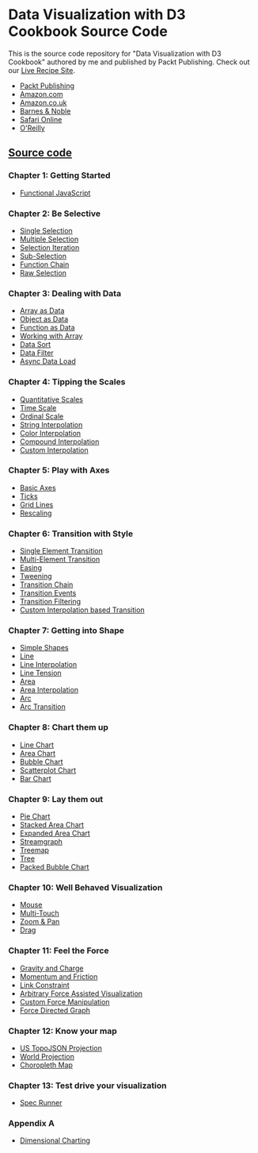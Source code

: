 Data Visualization with D3 Cookbook Source Code
===============================================

This is the source code repository for "Data Visualization with D3 Cookbook" authored by me and published by
Packt Publishing. Check out our [Live Recipe Site](http://nickqizhu.github.io/d3-cookbook/).

<ul>
    <li><a href="http://www.packtpub.com/data-visualization-with-d3-js-cookbook/book">Packt Publishing</a>&nbsp;</li>
    <li><a href="http://www.amazon.com/dp/178216216X/?tag=packtpubli-20">Amazon.com</a></li>
    <li><a href="http://www.amazon.co.uk/dp/178216216X/?tag=packtpubli-21">Amazon.co.uk</a></li>
    <li><a href="http://www.barnesandnoble.com/s/?keyword=Data+Visualization+with+D3.js+Cookbook">Barnes &amp; Noble</a>
    </li>
    <li><a href="http://my.safaribooksonline.com/9781782162162?cid=packt-cat-readnow-9781782162162">Safari Online</a>
    </li>
    <li><a href="http://shop.oreilly.com/product/9781782162162.do">O'Reilly</a>&nbsp;</li>
</ul>

<h2><a href="https://data-journalism.github.io/d3-cookbook">Source code</a></h2>

<h3>Chapter 1: Getting Started</h3>
<ul>
    <li><a href="src/chapter1/functional-js.html">Functional JavaScript</a></li>
</ul>

<h3>Chapter 2: Be Selective</h3>
<ul>
    <li><a href="src/chapter2/single-selection.html">Single Selection</a></li>
    <li><a href="src/chapter2/multiple-selection.html">Multiple Selection</a></li>
    <li><a href="src/chapter2/selection-iteration.html">Selection Iteration</a></li>
    <li><a href="src/chapter2/sub-selection.html">Sub-Selection</a></li>
    <li><a href="src/chapter2/function-chain.html">Function Chain</a></li>
    <li><a href="src/chapter2/raw-selection.html">Raw Selection</a></li>
</ul>

<h3>Chapter 3: Dealing with Data</h3>
<ul>
    <li><a href="src/chapter3/array-as-data.html">Array as Data</a></li>
    <li><a href="src/chapter3/object-as-data.html">Object as Data</a></li>
    <li><a href="src/chapter3/function-as-data.html">Function as Data</a></li>
    <li><a href="src/chapter3/working-with-array.html">Working with Array</a></li>
    <li><a href="src/chapter3/data-sort.html">Data Sort</a></li>
    <li><a href="src/chapter3/data-filter.html">Data Filter</a></li>
    <li><a href="src/chapter3/asyn-data-load.html">Async Data Load</a></li>
</ul>

<h3>Chapter 4: Tipping the Scales</h3>
<ul>
    <li><a href="src/chapter4/quantitative-scales.html">Quantitative Scales</a></li>
    <li><a href="src/chapter4/time-scale.html">Time Scale</a></li>
    <li><a href="src/chapter4/ordinal-scale.html">Ordinal Scale</a></li>
    <li><a href="src/chapter4/string-interpolation.html">String Interpolation</a></li>
    <li><a href="src/chapter4/color-interpolation.html">Color Interpolation</a></li>
    <li><a href="src/chapter4/compound-interpolation.html">Compound Interpolation</a></li>
    <li><a href="src/chapter4/custom-interpolator.html">Custom Interpolation</a></li>
</ul>

<h3>Chapter 5: Play with Axes</h3>
<ul>
    <li><a href="src/chapter5/basic-axes.html">Basic Axes</a></li>
    <li><a href="src/chapter5/ticks.html">Ticks</a></li>
    <li><a href="src/chapter5/grid-line.html">Grid Lines</a></li>
    <li><a href="src/chapter5/rescaling.html">Rescaling</a></li>
</ul>

<h3>Chapter 6: Transition with Style</h3>
<ul>
    <li><a href="src/chapter6/single-element-transition.html">Single Element Transition</a></li>
    <li><a href="src/chapter6/multi-element-transition.html">Multi-Element Transition</a></li>
    <li><a href="src/chapter6/easing.html">Easing</a></li>
    <li><a href="src/chapter6/tweening.html">Tweening</a></li>
    <li><a href="src/chapter6/chaining.html">Transition Chain</a></li>
    <li><a href="src/chapter6/events.html">Transition Events</a></li>
    <li><a href="src/chapter6/filtering.html">Transition Filtering</a></li>
    <li><a href="src/chapter6/custom-interpolator-transition.html">Custom Interpolation based Transition</a></li>
</ul>

<h3>Chapter 7: Getting into Shape</h3>
<ul>
    <li><a href="src/chapter7/simple-shapes.html">Simple Shapes</a></li>
    <li><a href="src/chapter7/line.html">Line</a></li>
    <li><a href="src/chapter7/line-interpolation.html">Line Interpolation</a></li>
    <li><a href="src/chapter7/line-tension.html">Line Tension</a></li>
    <li><a href="src/chapter7/area.html">Area</a></li>
    <li><a href="src/chapter7/area-interpolation.html">Area Interpolation</a></li>
    <li><a href="src/chapter7/arc.html">Arc</a></li>
    <li><a href="src/chapter7/arc-transition.html">Arc Transition</a></li>
</ul>

<h3>Chapter 8: Chart them up</h3>
<ul>
    <li><a href="src/chapter8/line-chart.html">Line Chart</a></li>
    <li><a href="src/chapter8/area-chart.html">Area Chart</a></li>
    <li><a href="src/chapter8/bubble-chart.html">Bubble Chart</a></li>
    <li><a href="src/chapter8/scatterplot-chart.html">Scatterplot Chart</a></li>
    <li><a href="src/chapter8/bar-chart.html">Bar Chart</a></li>
</ul>

<h3>Chapter 9: Lay them out</h3>
<ul>
    <li><a href="src/chapter9/pie-chart.html">Pie Chart</a></li>
    <li><a href="src/chapter9/stacked-area-chart.html">Stacked Area Chart</a></li>
    <li><a href="src/chapter9/expanded-area-chart.html">Expanded Area Chart</a></li>
    <li><a href="src/chapter9/streamgraph.html">Streamgraph</a></li>
    <li><a href="src/chapter9/treemap.html">Treemap</a></li>
    <li><a href="src/chapter9/tree.html">Tree</a></li>
    <li><a href="src/chapter9/pack.html">Packed Bubble Chart</a></li>
</ul>

<h3>Chapter 10: Well Behaved Visualization</h3>
<ul>
    <li><a href="src/chapter10/mouse.html">Mouse</a></li>
    <li><a href="src/chapter10/touch.html">Multi-Touch</a></li>
    <li><a href="src/chapter10/zoom.html">Zoom & Pan</a></li>
    <li><a href="src/chapter10/drag.html">Drag</a></li>
</ul>

<h3>Chapter 11: Feel the Force </h3>
<ul>
    <li><a href="src/chapter11/gravity-and-charge.html">Gravity and Charge</a></li>
    <li><a href="src/chapter11/momentum-and-friction.html">Momentum and Friction</a></li>
    <li><a href="src/chapter11/link-constraint.html">Link Constraint</a></li>
    <li><a href="src/chapter11/arbitrary-visualization.html">Arbitrary Force Assisted Visualization</a></li>
    <li><a href="src/chapter11/multi-foci.html">Custom Force Manipulation</a></li>
    <li><a href="src/chapter11/force-directed-graph.html">Force Directed Graph</a></li>
</ul>

<h3>Chapter 12: Know your map </h3>
<ul>
    <li><a href="src/chapter12/usa.html">US TopoJSON Projection</a></li>
    <li><a href="src/chapter12/world.html">World Projection</a></li>
    <li><a href="src/chapter12/choropleth.html">Choropleth Map</a></li>
</ul>

<h3>Chapter 13: Test drive your visualization </h3>
<ul>
    <li><a href="src/chapter13/SpecRunner.html">Spec Runner</a></li>
</ul>

<h3>Appendix A</h3>
<ul>
    <li><a href="src/appendix-a/dc.html">Dimensional Charting</a></li>
</ul>

